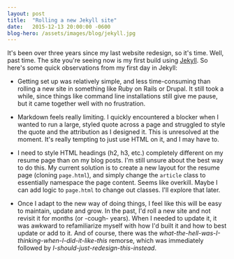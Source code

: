 ```yaml
---
layout: post
title:  "Rolling a new Jekyll site"
date:   2015-12-13 20:00:00 -0600
blog-hero: /assets/images/blog/jekyll.jpg
---
```


It's been over three years since my last website redesign, so it's time. Well, past time. The site you're seeing now is my first build using [Jekyll](https://jekyllrb.com/ "Jekyll"). So here's some quick observations from my first day in Jekyll:

* Getting set up was relatively simple, and less time-consuming than rolling a new site in something like Ruby on Rails or Drupal. It still took a while, since things like command line installations still give me pause, but it came together well with no frustration.

* Markdown feels really limiting. I quickly encountered a blocker when I wanted to run a large, styled quote across a page and struggled to style the quote and the attribution as I designed it. This is unresolved at the moment. It's really tempting to just use HTML on it, and I may have to.

* I need to style HTML headings (h2, h3, etc.) completely different on my resume page than on my blog posts. I'm still unsure about the best way to do this. My current solution is to create a new layout for the resume page (cloning `page.html`), and simply change the `article` class to essentially namespace the page content. Seems like overkill. Maybe I can add logic to `page.html` to change out classes. I'll explore that later.

* Once I adapt to the new way of doing things, I feel like this will be easy to maintain, update and grow. In the past, I'd roll a new site and not revisit it for months (or -cough-  years). When I needed to update it, it was awkward to refamiliarize myself with how I'd built it and how to best update or add to it. And of course, there was the *what-the-hell-was-I-thinking-when-I-did-it-like-this* remorse, which was immediately followed by *I-should-just-redesign-this-instead*.
